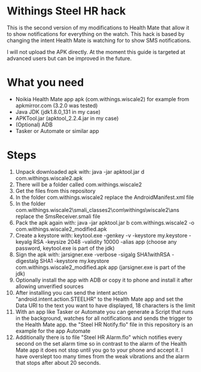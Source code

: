 # Withings Steel HR hack

This is the second version of my modifications to Health Mate that allow it to show notifications for everything on the watch. This hack is based by changing the intent Health Mate is watching for to show SMS notifications.

I will not upload the APK directly. At the moment this guide is targeted at advanced users but can be improved in the future.

# What you need

* Noikia Health Mate app apk (com.withings.wiscale2) for example from apkmirror.com (3.2.0 was tested)
* Java JDK (jdk1.8.0_131 in my case)
* APKTool.jar (apktool_2.2.4.jar in my case)
* (Optional) ADB
* Tasker or Automate or similar app

# Steps

1. Unpack downloaded apk with: java -jar apktool.jar d com.withings.wiscale2.apk
2. There will be a folder called com.withings.wiscale2
3. Get the files from this repository
4. In the folder com.withings.wiscale2 replace the AndroidManifest.xml file
5. In the folder com.withings.wiscale2\smali_classes2\com\withings\wiscale2\ans replace the SmsReceiver.smali file
6. Pack the apk again with: java -jar apktool.jar b com.withings.wiscale2 -o com.withings.wiscale2_modified.apk
7. Create a keystore with: keytool.exe -genkey -v -keystore my.keystore -keyalg RSA -keysize 2048 -validity 10000 -alias app (choose any password, keytool.exe is part of the jdk)
8. Sign the apk with: jarsigner.exe -verbose -sigalg SHA1withRSA -digestalg SHA1 -keystore my.keystore com.withings.wiscale2_modified.apk app (jarsigner.exe is part of the jdk)
9. Optionally install the app with ADB or copy it to phone and install it after allowing unverified sources
10. After installing you can send the intent action "android.intent.action.STEELHR" to the Health Mate app and set the Data URI to the text you want to have displayed, 18 characters is the limit
11. With an app like Tasker or Automate you can generate a Script that runs in the background, watches for all notifications and sends the trigger to the Health Mate app. the "Steel HR Notify.flo" file in this repository is an example for the app Automate
12. Additionally there is to file "Steel HR Alarm.flo" which notifies every second on the set alarm time so in contrast to the alarm of the Health Mate app it does not stop until you go to your phone and accept it. I have overslept too many times from the weak vibrations and the alarm that stops after about 20 seconds.
